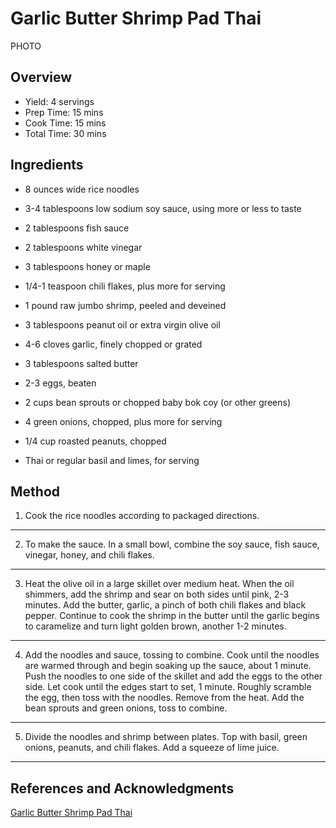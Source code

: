 # Garlic Butter Shrimp Pad Thai

PHOTO

## Overview

- Yield: 4 servings
- Prep Time: 15 mins
- Cook Time: 15 mins
- Total Time: 30 mins

## Ingredients

- 8 ounces wide rice noodles

- 3-4 tablespoons low sodium soy sauce, using more or less to taste

- 2 tablespoons fish sauce

- 2 tablespoons white vinegar

- 3 tablespoons honey or maple

- 1/4-1 teaspoon chili flakes, plus more for serving

- 1 pound raw jumbo shrimp, peeled and deveined

- 3 tablespoons peanut oil or extra virgin olive oil

- 4-6 cloves garlic, finely chopped or grated

- 3 tablespoons salted butter

- 2-3 eggs, beaten

- 2 cups bean sprouts or chopped baby bok coy (or other greens)

- 4 green onions, chopped, plus more for serving

- 1/4 cup roasted peanuts, chopped

- Thai or regular basil and limes, for serving

## Method

1. Cook the rice noodles according to packaged directions.
---
2. To make the sauce. In a small bowl, combine the soy sauce, fish sauce, vinegar, honey, and chili flakes.
---
3. Heat the olive oil in a large skillet over medium heat. When the oil shimmers, add the shrimp and sear on both sides until pink, 2-3 minutes. Add the butter, garlic, a pinch of both chili flakes and black pepper. Continue to cook the shrimp in the butter until the garlic begins to caramelize and turn light golden brown, another 1-2 minutes.
---
4. Add the noodles and sauce, tossing to combine. Cook until the noodles are warmed through and begin soaking up the sauce, about 1 minute. Push the noodles to one side of the skillet and add the eggs to the other side. Let cook until the edges start to set, 1 minute. Roughly scramble the egg, then toss with the noodles. Remove from the heat. Add the bean sprouts and green onions, toss to combine.
---
5. Divide the noodles and shrimp between plates. Top with basil, green onions, peanuts, and chili flakes. Add a squeeze of lime juice.
---

## References and Acknowledgments

[Garlic Butter Shrimp Pad Thai](https://www.halfbakedharvest.com/shrimp-pad-thai/#bo-recipe)
